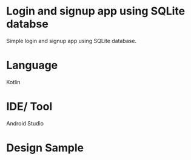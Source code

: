 # Login and signup app using SQLite databse
Simple login and signup app using SQLite database.
# Language
Kotlin
# IDE/ Tool
Android Studio
# Design Sample

